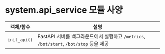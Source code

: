 # system.api_service 모듈 사양

| 객체/함수 | 설명 |
|-----------|------|
| `init_api()` | FastAPI 서버를 백그라운드에서 실행하고 `/metrics`, `/bot/start`, `/bot/stop` 등을 제공 |

